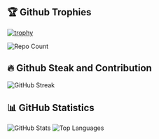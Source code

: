 ## 🏆 Github Trophies
[![trophy](https://github-profile-trophy.vercel.app/?username=LakshayBaijal&theme=onedark)](https://github.com/ryo-ma/github-profile-trophy)

![Repo Count](https://img.shields.io/github/repos/LakshayBaijal?label=Repositories&style=flat)


## 🔥 Github Steak and Contribution
![GitHub Streak](https://github-readme-streak-stats.herokuapp.com/?user=LakshayBaijal&theme=dark)


## 📊 GitHub Statistics
![GitHub Stats](https://github-readme-stats.vercel.app/api?username=LakshayBaijal&show_icons=true&theme=radical)
![Top Languages](https://github-readme-stats.vercel.app/api/top-langs/?username=LakshayBaijal&layout=compact&theme=radical)

